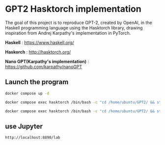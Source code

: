 # GPT2 Hasktorch implementation

The goal of this project is to reproduce GPT-2, created by OpenAI, in the Haskell programming language using the Hasktorch library, drawing inspiration from Andrej Karpathy's implementation in PyTorch.

**Haskell** : https://www.haskell.org/

**Haskorch** : http://hasktorch.org/

**Nano GPT(Karpathy's implementation)** : https://github.com/karpathy/nanoGPT


## Launch the program

```bash
docker compose up -d
```

```bash
docker compose exec hasktorch /bin/bash -c "cd /home/ubuntu/GPT2/ && stack run"
```

```bash
docker compose exec hasktorch /bin/bash -c "cd /home/ubuntu/GPT2/ && stack test"
```

## use Jupyter
```http://localhost:8890/lab```

